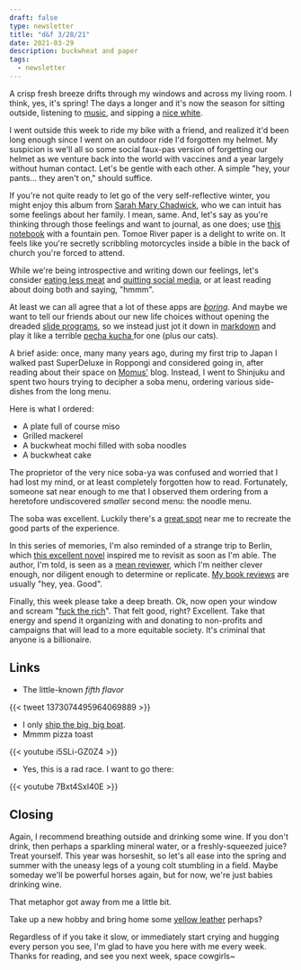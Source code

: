 ```yaml
---
draft: false
type: newsletter
title: "d&f 3/28/21"
date: 2021-03-29
description: buckwheat and paper
tags:
  - newsletter
---
```


A crisp fresh breeze drifts through my windows and across my living room. I think, yes, it's spring! The days a longer and it's now the season for sitting outside, listening to [music](https://floatingpoints.bandcamp.com/), and sipping a [nice white](https://en.wikipedia.org/wiki/Vin_jaune).

I went outside this week to ride my bike with a friend, and realized it'd been long enough since I went on an outdoor ride I'd forgotten my helmet. My suspicion is we'll all so some social faux-pas version of forgetting our helmet as we venture back into the world with vaccines and a year largely without human contact. Let's be gentle with each other. A simple "hey, your pants... they aren't on," should suffice.

If you're not quite ready to let go of the very self-reflective winter, you might enjoy this album from [Sarah Mary Chadwick](https://www.russh.com/sarah-mary-chadwick/), who we can intuit has some feelings about her family. I mean, same. And, let's say as you're thinking through those feelings and want to journal, as one does; use [this notebook](https://taroko-select.myshopify.com/collections/lay-flat-notebooks/products/enigma-a6-notebook-v2-with-white-tomoe-river-paper) with a fountain pen. Tomoe River paper is a delight to write on. It feels like you're secretly scribbling motorcycles inside a bible in the back of church you're forced to attend.

While we're being introspective and writing down our feelings, let's consider [eating less meat](https://www.eater.com/22314220/climate-change-meat-industry-cattle-farming-vegetarian-flexitarian) and [quitting social media](https://www.theguardian.com/lifeandstyle/2021/feb/10/people-who-quit-social-media), or at least reading about doing both and saying, "hmmm".

At least we can all agree that a lot of these apps are [_boring_](https://www.andy.works/words/no-more-boring-apps). And maybe we want to tell our friends about our new life choices without opening the dreaded [slide programs](https://www.deckset.com), so we instead just jot it down in [markdown](https://www.deckset.com) and play it like a terrible [pecha kucha ](https://en.wikipedia.org/wiki/PechaKucha)for one (plus our cats). 

A brief aside: once, many many years ago, during my first trip to Japan I walked past SuperDeluxe in Roppongi and considered going in, after reading about their space on [Momus'](http://www.imomus.com) blog. Instead, I went to Shinjuku and spent two hours trying to decipher a soba menu, ordering various side-dishes from the long menu. 

Here is what I ordered:
- A plate full of course miso
- Grilled mackerel
- A buckwheat mochi filled with soba noodles
- A buckwheat cake

The proprietor of the very nice soba-ya was confused and worried that I had lost my mind, or at least completely forgotten how to read. Fortunately, someone sat near enough to me that I observed them ordering from a heretofore undiscovered _smaller_ second menu: the noodle menu. 

The soba was excellent. Luckily there's a [great spot](https://sobaichioakland.com) near me to recreate the good parts of the experience.

In this series of memories, I'm also reminded of a strange trip to Berlin, which [this excellent novel](https://www.nybooks.com/articles/2021/04/08/i-phone-lauren-oyler-fake-accounts/) inspired me to revisit as soon as I'm able. The author, I'm told, is seen as a [mean reviewer](https://www.lrb.co.uk/the-paper/v42/n02/lauren-oyler/ha-ha!-ha-ha), which I'm neither clever enough, nor diligent enough to determine or replicate. [My book reviews](https://www.brookshelley.com/books/) are usually "hey, yea. Good".

Finally, this week please take a deep breath. Ok, now open your window and scream "[fuck the rich](https://www.bloomberg.com/news/articles/2021-03-22/tax-evasion-richest-1-of-americans-hide-20-of-their-income-from-the-irs)". That felt good, right? Excellent. Take that energy and spend it organizing with and donating to non-profits and campaigns that will lead to a more equitable society. It's criminal that anyone is a billionaire. 

## Links

- The little-known _fifth flavor_

{{< tweet 1373074495964069889 >}}

- I only [ship the big, big boat](https://www.shatnerchatner.com/p/of-a-bigness-interview-with-the-big).
- Mmmm pizza toast

{{< youtube i5SLi-GZ0Z4 >}}

- Yes, this is a rad race. I want to go there:

{{< youtube 7Bxt4SxI40E >}}

## Closing

Again, I recommend breathing outside and drinking some wine. If you don't drink, then perhaps a sparkling mineral water, or a freshly-squeezed juice? Treat yourself. This year was horseshit, so let's all ease into the spring and summer with the uneasy legs of a young colt stumbling in a field. Maybe someday we'll be powerful horses again, but for now, we're just babies drinking wine.

That metaphor got away from me a little bit.

Take up a new hobby and bring home some [yellow leather](https://www.youtube.com/watch?v=Gc0gdH3xlcE&t=470s) perhaps?

Regardless of if you take it slow, or immediately start crying and hugging every person you see, I'm glad to have you here with me every week. Thanks for reading, and see you next week, space cowgirls~
